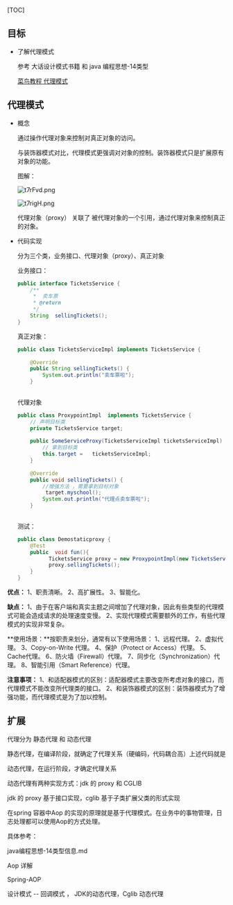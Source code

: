 [TOC]

## 目标

* 了解代理模式

  参考 大话设计模式书籍 和 java 编程思想-14类型

  [菜鸟教程 代理模式](https://www.runoob.com/design-pattern/proxy-pattern.html)

## 代理模式

* 概念

  通过操作代理对象来控制对真正对象的访问。

  与装饰器模式对比，代理模式更强调对对象的控制。装饰器模式只是扩展原有对象的功能。

  图解：

  ![t7rFvd.png](https://s1.ax1x.com/2020/06/10/t7rFvd.png)

  ![t7rigH.png](https://s1.ax1x.com/2020/06/10/t7rigH.png)

  代理对象（proxy） 关联了 被代理对象的一个引用，通过代理对象来控制真正的对象。

* 代码实现

  分为三个类，业务接口、代理对象（proxy）、真正对象

  业务接口：

  ```java
  public interface TicketsService {
      /**
       *  卖车票
       * @return
       */
      String  sellingTickets();
  }
  ```

  真正对象：

  ```java
  public class TicketsServiceImpl implements TicketsService {
 
      @Override
      public String sellingTickets() {
          System.out.println("卖车票啦");
      }
 
  ```

  代理对象

  ```java
  public class ProxypointImpl  implements TicketsService {
      // 声明目标类
      private TicketsService target;
 
      public SomeServiceProxy(TicketsServiceImpl ticketsServiceImpl) {
          // 拿到目标类
          this.target =   ticketsServiceImpl;
      }
 
      @Override
      public void sellingTickets() {
          //增强方法 ，需要拿到目标对象
           target.myschool();
          System.out.println("代理点卖车票啦");
      }
 
  ```

  测试：

  ```JAVA
  public class Demostaticproxy {
      @Test
      public  void fun(){
            TicketsService proxy = new ProxypointImpl(new TicketsServiceImpl());
            proxy.sellingTickets();
      }
  }
  ```

**优点：** 1、职责清晰。 2、高扩展性。 3、智能化。

**缺点：** 1、由于在客户端和真实主题之间增加了代理对象，因此有些类型的代理模式可能会造成请求的处理速度变慢。 2、实现代理模式需要额外的工作，有些代理模式的实现非常复杂。

**使用场景：**按职责来划分，通常有以下使用场景： 1、远程代理。 2、虚拟代理。 3、Copy-on-Write 代理。 4、保护（Protect or Access）代理。 5、Cache代理。 6、防火墙（Firewall）代理。 7、同步化（Synchronization）代理。 8、智能引用（Smart Reference）代理。

**注意事项：** 1、和适配器模式的区别：适配器模式主要改变所考虑对象的接口，而代理模式不能改变所代理类的接口。 2、和装饰器模式的区别：装饰器模式为了增强功能，而代理模式是为了加以控制。

## 扩展

代理分为 静态代理 和 动态代理

静态代理，在编译阶段，就确定了代理关系（硬编码，代码耦合高）上述代码就是

动态代理，在运行阶段，才确定代理关系

动态代理有两种实现方式：jdk 的 proxy  和 CGLIB

jdk 的 proxy 基于接口实现，cglib 基于子类扩展父类的形式实现

在spring 容器中Aop 的实现的原理就是基于代理模式。在业务中的事物管理，日志处理都可以使用Aop的方式处理。

具体参考：

java编程思想-14类型信息.md

Aop 详解

Spring-AOP

设计模式 -- 回调模式 ， JDK的动态代理，Cglib 动态代理

